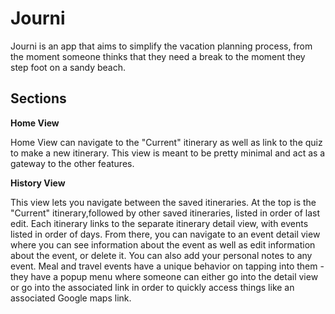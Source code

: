 
# Journi

Journi is an app that aims to simplify the vacation planning process, from the moment someone thinks that they need a break to the moment they step foot on a sandy beach. 

## Sections
**Home View**

Home View can navigate to the "Current" itinerary as well as link to the quiz to make a new itinerary. This view is meant to be pretty minimal and act as a gateway to the other features.

**History View**

This view lets you navigate between the saved itineraries. At the top is the "Current" itinerary,followed by other saved itineraries, listed in order of last edit. Each itinerary links to the separate itinerary detail view, with events listed in order of days. From there, you can navigate to an event detail view where you can see information about the event as well as edit information about the event, or delete it. You can also add your personal notes to any event. Meal and travel events have a unique behavior on tapping into them - they have a popup menu where someone can either go into the detail view or go into the associated link in order to quickly access things like an associated Google maps link. 
